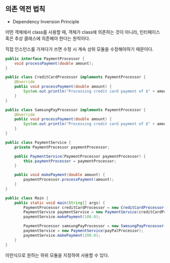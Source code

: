 ## 의존 역전 법칙

- Dependency Inversion Principle

어떤 객체에서 class를 사용할 때, 객체가 class에 의존하는 것이 아니라, 인터페이스 혹은 추상 클래스에 의존해야 한다는 원칙이다.

직접 인스턴스를 가져다가 쓰면 수정 시 계속 상위 모듈을 수정해야하기 때문이다.

```java
public interface PaymentProcessor {
    void processPayment(double amount);
}
```

```java
public class CreditCardProcessor implements PaymentProcessor {
    @Override
    public void processPayment(double amount) {
        System.out.println("Processing credit card payment of $" + amount);
    }
}
```

```java
public class SamsungPayProcessor implements PaymentProcessor {
    @Override
    public void processPayment(double amount) {
        System.out.println("Processing credit card payment of $" + amount);
    }
}
```

```java
public class PaymentService {
    private PaymentProcessor paymentProcessor;

    public PaymentService(PaymentProcessor paymentProcessor) {
        this.paymentProcessor = paymentProcessor;
    }

    public void makePayment(double amount) {
        paymentProcessor.processPayment(amount);
    }
}
```

```java
public class Main {
    public static void main(String[] args) {
        PaymentProcessor creditCardProcessor = new CreditCardProcessor();
        PaymentService paymentService = new PaymentService(creditCardProcessor);
        paymentService.makePayment(100.0);

        PaymentProcessor samsungPayProcessor = new SamsungPayProcessor();
        paymentService = new PaymentService(payPalProcessor);
        paymentService.makePayment(200.0);
    }
}
```

이런식으로 원하는 하위 모듈을 지정하여 사용할 수 있다.